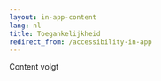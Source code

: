 ```yaml
---
layout: in-app-content
lang: nl
title: Toegankelijkheid
redirect_from: /accessibility-in-app
---
```

Content volgt
